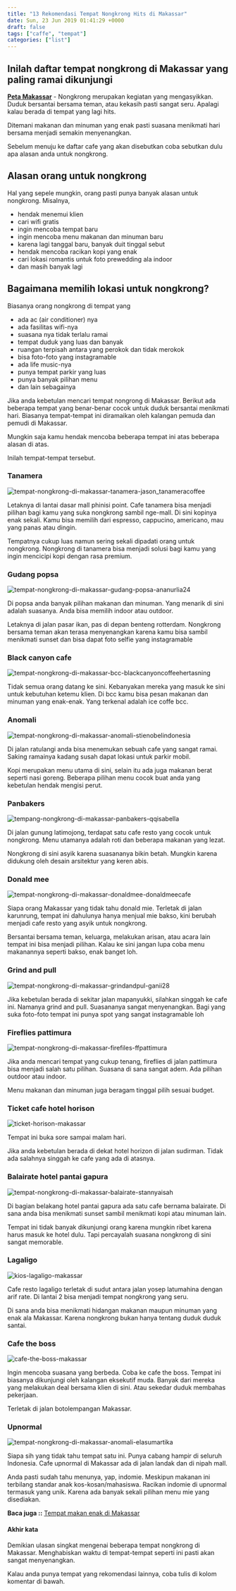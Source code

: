 ```yaml
---
title: "13 Rekomendasi Tempat Nongkrong Hits di Makassar"
date: Sun, 23 Jun 2019 01:41:29 +0000
draft: false
tags: ["caffe", "tempat"]
categories: ["list"]
---
```


## Inilah daftar tempat nongkrong di Makassar yang paling ramai dikunjungi

[**Peta Makassar**](https://petamakassar.com/peta-makassar-ujung-pandang-sulawesi-selatan/) - Nongkrong merupakan kegiatan yang mengasyikkan. Duduk bersantai bersama teman, atau kekasih pasti sangat seru. Apalagi kalau berada di tempat yang lagi hits.

Ditemani makanan dan minuman yang enak pasti suasana menikmati hari bersama menjadi semakin menyenangkan.

Sebelum menuju ke daftar cafe yang akan disebutkan coba sebutkan dulu apa alasan anda untuk nongkrong.

## Alasan orang untuk nongkrong

Hal yang sepele mungkin, orang pasti punya banyak alasan untuk nongkrong. Misalnya,

- hendak menemui klien
- cari wifi gratis
- ingin mencoba tempat baru
- ingin mencoba menu makanan dan minuman baru
- karena lagi tanggal baru, banyak duit tinggal sebut
- hendak mencoba racikan kopi yang enak
- cari lokasi romantis untuk foto prewedding ala indoor
- dan masih banyak lagi

## Bagaimana memilih lokasi untuk nongkrong?

Biasanya orang nongkrong di tempat yang

- ada ac (air conditioner) nya
- ada fasilitas wifi-nya
- suasana nya tidak terlalu ramai
- tempat duduk yang luas dan banyak
- ruangan terpisah antara yang perokok dan tidak merokok
- bisa foto-foto yang instagramable
- ada life music-nya
- punya tempat parkir yang luas
- punya banyak pilihan menu
- dan lain sebagainya

Jika anda kebetulan mencari tempat nongrong di Makassar. Berikut ada beberapa tempat yang benar-benar cocok untuk duduk bersantai menikmati hari. Biasanya tempat-tempat ini diramaikan oleh kalangan pemuda dan pemudi di Makassar.

Mungkin saja kamu hendak mencoba beberapa tempat ini atas beberapa alasan di atas.

Inilah tempat-tempat tersebut.

### Tanamera

![tempat-nongkrong-di-makassar-tanamera-jason_tanameracoffee](/uploads/tempat-nongkrong-di-makassar-tanamera-jason_tanameracoffee.jpg)

Letaknya di lantai dasar mall phinisi point. Cafe tanamera bisa menjadi pilihan bagi kamu yang suka nongkrong sambil nge-mall. Di sini kopinya enak sekali. Kamu bisa memilih dari espresso, cappucino, americano, mau yang panas atau dingin.

Tempatnya cukup luas namun sering sekali dipadati orang untuk nongkrong. Nongkrong di tanamera bisa menjadi solusi bagi kamu yang ingin mencicipi kopi dengan rasa premium.

### Gudang popsa

![tempat-nongkrong-di-makassar-gudang-popsa-ananurlia24](/uploads/tempat-nongkrong-di-makassar-gudang-popsa-ananurlia24.jpg)

Di popsa anda banyak pilihan makanan dan minuman. Yang menarik di sini adalah suasanya. Anda bisa memilih indoor atau outdoor.

Letaknya di jalan pasar ikan, pas di depan benteng rotterdam. Nongkrong bersama teman akan terasa menyenangkan karena kamu bisa sambil menikmati sunset dan bisa dapat foto selfie yang instagramable

### Black canyon cafe

![tempat-nongkrong-di-makassar-bcc-blackcanyoncoffeehertasning](/uploads/tempat-nongkrong-di-makassar-bcc-blackcanyoncoffeehertasning.jpg)

Tidak semua orang datang ke sini. Kebanyakan mereka yang masuk ke sini untuk kebutuhan ketemu klien. Di bcc kamu bisa pesan makanan dan minuman yang enak-enak. Yang terkenal adalah ice coffe bcc.

### Anomali

![tempat-nongkrong-di-makassar-anomali-stienobelindonesia](/uploads/tempat-nongkrong-di-makassar-anomali-stienobelindonesia.jpg)

Di jalan ratulangi anda bisa menemukan sebuah cafe yang sangat ramai. Saking ramainya kadang susah dapat lokasi untuk parkir mobil.

Kopi merupakan menu utama di sini, selain itu ada juga makanan berat seperti nasi goreng. Beberapa pilihan menu cocok buat anda yang kebetulan hendak mengisi perut.

### Panbakers

![tempang-nongkrong-di-makassar-panbakers-qqisabella](/uploads/tempang-nongkrong-di-makassar-panbakers-qqisabella.jpg)

Di jalan gunung latimojong, terdapat satu cafe resto yang cocok untuk nongkrong. Menu utamanya adalah roti dan beberapa makanan yang lezat.

Nongkrong di sini asyik karena suasananya bikin betah. Mungkin karena didukung oleh desain arsitektur yang keren abis.

### Donald mee

![tempat-nongkrong-di-makassar-donaldmee-donaldmeecafe](/uploads/tempat-nongkrong-di-makassar-donaldmee-donaldmeecafe.jpg)

Siapa orang Makassar yang tidak tahu donald mie. Terletak di jalan karunrung, tempat ini dahulunya hanya menjual mie bakso, kini berubah menjadi cafe resto yang asyik untuk nongkrong.

Bersantai bersama teman, keluarga, melakukan arisan, atau acara lain tempat ini bisa menjadi pilihan. Kalau ke sini jangan lupa coba menu makanannya seperti bakso, enak banget loh.

### Grind and pull

![tempat-nongkrong-di-makassar-grindandpul-ganii28](/uploads/tempat-nongkrong-di-makassar-grindandpul-ganii28.jpg)

Jika kebetulan berada di sekitar jalan mapanyukki, silahkan singgah ke cafe ini. Namanya grind and pull. Suasananya sangat menyenangkan. Bagi yang suka foto-foto tempat ini punya spot yang sangat instagramable loh

### Fireflies pattimura

![tempat-nongkrong-di-makassar-firefiles-ffpattimura](/uploads/tempat-nongkrong-di-makassar-firefiles-ffpattimura.jpg)

Jika anda mencari tempat yang cukup tenang, fireflies di jalan pattimura bisa menjadi salah satu pilihan. Suasana di sana sangat adem. Ada pilihan outdoor atau indoor.

Menu makanan dan minuman juga beragam tinggal pilih sesuai budget.

### Ticket cafe hotel horison

![ticket-horison-makassar](/uploads/ticket-horison-makassar.jpg)

Tempat ini buka sore sampai malam hari.

Jika anda kebetulan berada di dekat hotel horizon di jalan sudirman. Tidak ada salahnya singgah ke cafe yang ada di atasnya.

### Balairate hotel pantai gapura

![tempat-nongkrong-di-makassar-balairate-stannyaisah](/uploads/tempat-nongkrong-di-makassar-balairate-stannyaisah.jpg)

Di bagian belakang hotel pantai gapura ada satu cafe bernama balairate. Di sana anda bisa menikmati sunset sambil menikmati kopi atau minuman lain.

Tempat ini tidak banyak dikunjungi orang karena mungkin ribet karena harus masuk ke hotel dulu. Tapi percayalah suasana nongkrong di sini sangat memorable.

### Lagaligo

![kios-lagaligo-makassar](/uploads/kios-lagaligo-makassar-@rama_dfuhrer.jpg)

Cafe resto lagaligo terletak di sudut antara jalan yosep latumahina dengan arif rate. Di lantai 2 bisa menjadi tempat nongkrong yang seru.

Di sana anda bisa menikmati hidangan makanan maupun minuman yang enak ala Makassar. Karena nongkrong bukan hanya tentang duduk duduk santai.

### Cafe the boss

![cafe-the-boss-makassar](/uploads/cafe-the-boss-makassar-@sur2_suryani.jpg)

Ingin mencoba suasana yang berbeda. Coba ke cafe the boss. Tempat ini biasanya dikunjungi oleh kalangan eksekutif muda. Banyak dari mereka yang melakukan deal bersama klien di sini. Atau sekedar duduk membahas pekerjaan.

Terletak di jalan botolempangan Makassar.

### Upnormal

![tempat-nongkrong-di-makassar-anomali-elasumartika](/uploads/tempat-nongkrong-di-makassar-anomali-elasumartika.jpg)

Siapa sih yang tidak tahu tempat satu ini. Punya cabang hampir di seluruh Indonesia. Cafe upnormal di Makassar ada di jalan landak dan di nipah mall.

Anda pasti sudah tahu menunya, yap, indomie. Meskipun makanan ini terbilang standar anak kos-kosan/mahasiswa. Racikan indomie di upnormal termasuk yang unik. Karena ada banyak sekali pilihan menu mie yang disediakan.

**Baca juga ::** [Tempat makan enak di Makassar](https://petamakassar.com/tempat-makan-enak-di-makassar/)

#### Akhir kata

Demikian ulasan singkat mengenai beberapa tempat nongkrong di Makassar. Menghabiskan waktu di tempat-tempat seperti ini pasti akan sangat menyenangkan.

Kalau anda punya tempat yang rekomendasi lainnya, coba tulis di kolom komentar di bawah.
